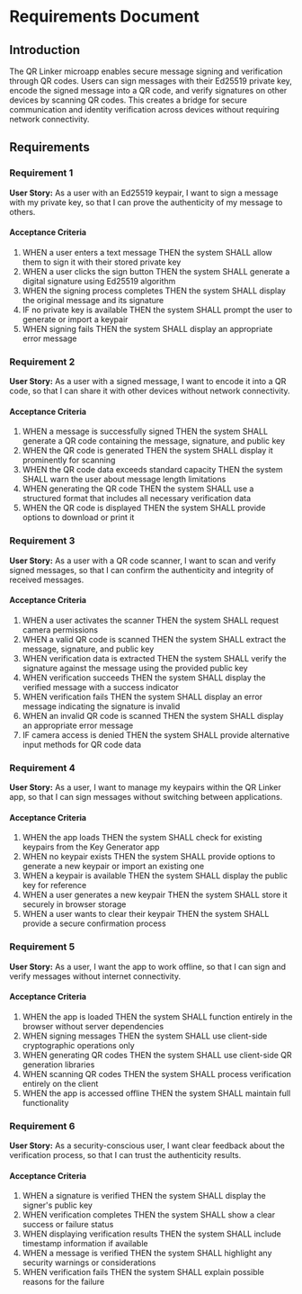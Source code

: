 # Requirements Document

## Introduction

The QR Linker microapp enables secure message signing and verification through QR codes. Users can sign messages with their Ed25519 private key, encode the signed message into a QR code, and verify signatures on other devices by scanning QR codes. This creates a bridge for secure communication and identity verification across devices without requiring network connectivity.

## Requirements

### Requirement 1

**User Story:** As a user with an Ed25519 keypair, I want to sign a message with my private key, so that I can prove the authenticity of my message to others.

#### Acceptance Criteria

1. WHEN a user enters a text message THEN the system SHALL allow them to sign it with their stored private key
2. WHEN a user clicks the sign button THEN the system SHALL generate a digital signature using Ed25519 algorithm
3. WHEN the signing process completes THEN the system SHALL display the original message and its signature
4. IF no private key is available THEN the system SHALL prompt the user to generate or import a keypair
5. WHEN signing fails THEN the system SHALL display an appropriate error message

### Requirement 2

**User Story:** As a user with a signed message, I want to encode it into a QR code, so that I can share it with other devices without network connectivity.

#### Acceptance Criteria

1. WHEN a message is successfully signed THEN the system SHALL generate a QR code containing the message, signature, and public key
2. WHEN the QR code is generated THEN the system SHALL display it prominently for scanning
3. WHEN the QR code data exceeds standard capacity THEN the system SHALL warn the user about message length limitations
4. WHEN generating the QR code THEN the system SHALL use a structured format that includes all necessary verification data
5. WHEN the QR code is displayed THEN the system SHALL provide options to download or print it

### Requirement 3

**User Story:** As a user with a QR code scanner, I want to scan and verify signed messages, so that I can confirm the authenticity and integrity of received messages.

#### Acceptance Criteria

1. WHEN a user activates the scanner THEN the system SHALL request camera permissions
2. WHEN a valid QR code is scanned THEN the system SHALL extract the message, signature, and public key
3. WHEN verification data is extracted THEN the system SHALL verify the signature against the message using the provided public key
4. WHEN verification succeeds THEN the system SHALL display the verified message with a success indicator
5. WHEN verification fails THEN the system SHALL display an error message indicating the signature is invalid
6. WHEN an invalid QR code is scanned THEN the system SHALL display an appropriate error message
7. IF camera access is denied THEN the system SHALL provide alternative input methods for QR code data

### Requirement 4

**User Story:** As a user, I want to manage my keypairs within the QR Linker app, so that I can sign messages without switching between applications.

#### Acceptance Criteria

1. WHEN the app loads THEN the system SHALL check for existing keypairs from the Key Generator app
2. WHEN no keypair exists THEN the system SHALL provide options to generate a new keypair or import an existing one
3. WHEN a keypair is available THEN the system SHALL display the public key for reference
4. WHEN a user generates a new keypair THEN the system SHALL store it securely in browser storage
5. WHEN a user wants to clear their keypair THEN the system SHALL provide a secure confirmation process

### Requirement 5

**User Story:** As a user, I want the app to work offline, so that I can sign and verify messages without internet connectivity.

#### Acceptance Criteria

1. WHEN the app is loaded THEN the system SHALL function entirely in the browser without server dependencies
2. WHEN signing messages THEN the system SHALL use client-side cryptographic operations only
3. WHEN generating QR codes THEN the system SHALL use client-side QR generation libraries
4. WHEN scanning QR codes THEN the system SHALL process verification entirely on the client
5. WHEN the app is accessed offline THEN the system SHALL maintain full functionality

### Requirement 6

**User Story:** As a security-conscious user, I want clear feedback about the verification process, so that I can trust the authenticity results.

#### Acceptance Criteria

1. WHEN a signature is verified THEN the system SHALL display the signer's public key
2. WHEN verification completes THEN the system SHALL show a clear success or failure status
3. WHEN displaying verification results THEN the system SHALL include timestamp information if available
4. WHEN a message is verified THEN the system SHALL highlight any security warnings or considerations
5. WHEN verification fails THEN the system SHALL explain possible reasons for the failure
